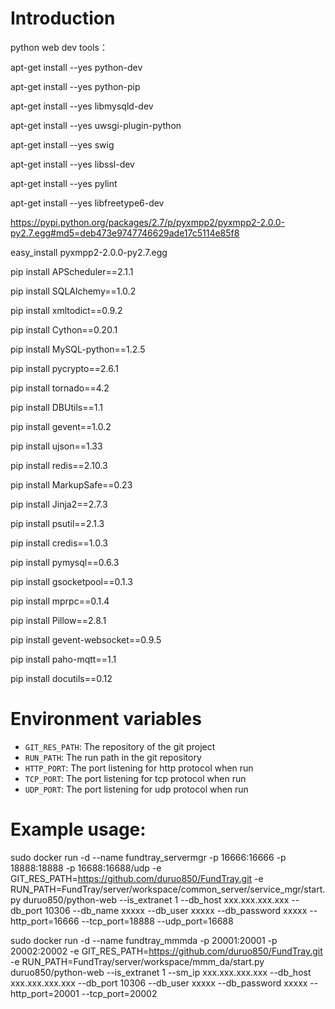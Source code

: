 # Introduction
python web dev tools：

apt-get install --yes python-dev

apt-get install --yes python-pip

apt-get install --yes libmysqld-dev

apt-get install --yes uwsgi-plugin-python

apt-get install --yes swig

apt-get install --yes libssl-dev

apt-get install --yes pylint

apt-get install --yes libfreetype6-dev

https://pypi.python.org/packages/2.7/p/pyxmpp2/pyxmpp2-2.0.0-py2.7.egg#md5=deb473e9747746629ade17c5114e85f8

easy_install pyxmpp2-2.0.0-py2.7.egg

pip install APScheduler==2.1.1

pip install SQLAlchemy==1.0.2

pip install xmltodict==0.9.2

pip install Cython==0.20.1

pip install MySQL-python==1.2.5

pip install pycrypto==2.6.1

pip install tornado==4.2

pip install DBUtils==1.1

pip install gevent==1.0.2

pip install ujson==1.33

pip install redis==2.10.3

pip install MarkupSafe==0.23

pip install Jinja2==2.7.3

pip install psutil==2.1.3

pip install credis==1.0.3

pip install pymysql==0.6.3

pip install gsocketpool==0.1.3

pip install mprpc==0.1.4

pip install Pillow==2.8.1

pip install gevent-websocket==0.9.5

pip install paho-mqtt==1.1

pip install docutils==0.12
	
# Environment variables

 - `GIT_RES_PATH`: The repository of the git project 
 - `RUN_PATH`: The run path in the git repository
 - `HTTP_PORT`: The port listening for http protocol when run
 - `TCP_PORT`: The port listening for tcp protocol when run
 - `UDP_PORT`: The port listening for udp protocol when run
 

# Example usage: 

sudo docker run -d --name fundtray_servermgr -p 16666:16666 -p 18888:18888 -p 16688:16688/udp -e GIT_RES_PATH=https://github.com/duruo850/FundTray.git -e RUN_PATH=FundTray/server/workspace/common_server/service_mgr/start.py duruo850/python-web --is_extranet 1 --db_host xxx.xxx.xxx.xxx --db_port 10306 --db_name xxxxx --db_user xxxxx --db_password xxxxx --http_port=16666 --tcp_port=18888 --udp_port=16688

sudo docker run -d --name fundtray_mmmda -p 20001:20001 -p 20002:20002 -e GIT_RES_PATH=https://github.com/duruo850/FundTray.git -e RUN_PATH=FundTray/server/workspace/mmm_da/start.py duruo850/python-web --is_extranet 1 --sm_ip xxx.xxx.xxx.xxx --db_host xxx.xxx.xxx.xxx --db_port 10306 --db_user xxxxx --db_password xxxxx --http_port=20001 --tcp_port=20002

